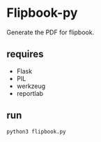 # Flipbook-py

Generate the PDF for flipbook.

## requires

- Flask
- PIL
- werkzeug
- reportlab

## run

```
python3 flipbook.py
````

